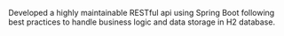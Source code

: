 Developed a highly maintainable RESTful api using Spring Boot following best practices to handle business logic and data storage in H2 database.
